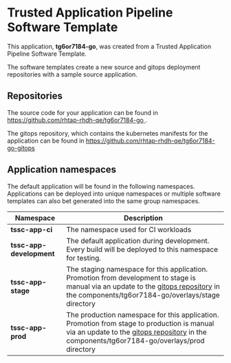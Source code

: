 # Trusted Application Pipeline Software Template

This application, **tg6or7184-go**, was created from a Trusted Application Pipeline Software Template.

The software templates create a new source and gitops deployment repositories with a sample source application. 

## Repositories

The source code for your application can be found in [https://github.com/rhtap-rhdh-qe/tg6or7184-go ](https://github.com/rhtap-rhdh-qe/tg6or7184-go ).
 
The gitops repository, which contains the kubernetes manifests for the application can be found in 
[https://github.com/rhtap-rhdh-qe/tg6or7184-go-gitops ](https://github.com/rhtap-rhdh-qe/tg6or7184-go-gitops ) 

## Application namespaces 

The default application will be found in the following namespaces. Applications can be deployed into unique namespaces or multiple software templates can also bet generated into the same group namespaces.  

|  Namespace   |  Description   |  
| -------- | -------- |
| **tssc-app-ci** | The namespace used for CI workloads |
| **tssc-app-development** | The default application during development. Every build will be deployed to this namespace for testing. |
| **tssc-app-stage** | The staging namespace for this application. Promotion from development to stage is manual via an update to the [gitops repository](https://github.com/rhtap-rhdh-qe/tg6or7184-go-gitops ) in the components/tg6or7184-go/overlays/stage directory |
| **tssc-app-prod** | The production namespace for this application. Promotion from stage to production is manual via an update to the [gitops repository](https://github.com/rhtap-rhdh-qe/tg6or7184-go-gitops ) in the components/tg6or7184-go/overlays/prod directory |